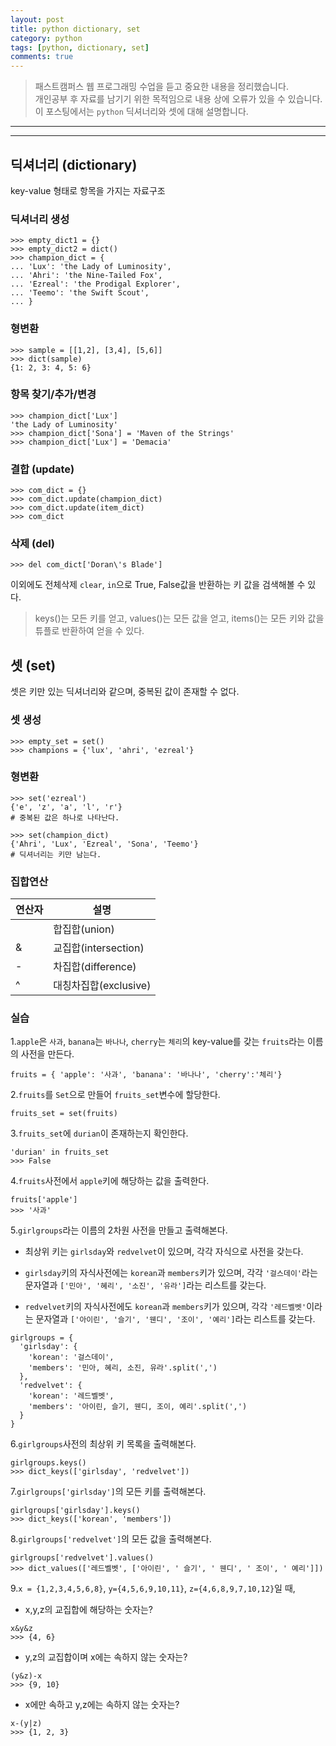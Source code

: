 ```yaml
---
layout: post
title: python dictionary, set
category: python
tags: [python, dictionary, set]
comments: true
---
```


> 패스트캠퍼스 웹 프로그래밍 수업을 듣고 중요한 내용을 정리했습니다.     
개인공부 후 자료를 남기기 위한 목적임으로 내용 상에 오류가 있을 수 있습니다.      
> 이 포스팅에서는 `python` 딕셔너리와 셋에 대해 설명합니다.
---

<hr>

## 딕셔너리 (dictionary)

key-value 형태로 항목을 가지는 자료구조

### 딕셔너리 생성

```
>>> empty_dict1 = {}
>>> empty_dict2 = dict()
>>> champion_dict = {
... 'Lux': 'the Lady of Luminosity',
... 'Ahri': 'the Nine-Tailed Fox',
... 'Ezreal': 'the Prodigal Explorer',
... 'Teemo': 'the Swift Scout',
... }
```

### 형변환

```
>>> sample = [[1,2], [3,4], [5,6]]
>>> dict(sample)
{1: 2, 3: 4, 5: 6}
```

### 항목 찾기/추가/변경

```
>>> champion_dict['Lux']
'the Lady of Luminosity'
>>> champion_dict['Sona'] = 'Maven of the Strings'
>>> champion_dict['Lux'] = 'Demacia'
```

### 결합 (update)

```
>>> com_dict = {}
>>> com_dict.update(champion_dict)
>>> com_dict.update(item_dict)
>>> com_dict
```

### 삭제 (del)

```
>>> del com_dict['Doran\'s Blade']
```

이외에도 전체삭제 `clear`, `in`으로 True, False값을 반환하는 키 값을 검색해볼 수 있다.


> keys()는 모든 키를 얻고, values()는 모든 값을 얻고, items()는 모든 키와 값을 튜플로 반환하여 얻을 수 있다.



## 셋 (set)

셋은 키만 있는 딕셔너리와 같으며, 중복된 값이 존재할 수 없다.

### 셋 생성

```
>>> empty_set = set()
>>> champions = {'lux', 'ahri', 'ezreal'}
```

### 형변환

```
>>> set('ezreal')
{'e', 'z', 'a', 'l', 'r'}
# 중복된 값은 하나로 나타난다.

>>> set(champion_dict)
{'Ahri', 'Lux', 'Ezreal', 'Sona', 'Teemo'}
# 딕셔너리는 키만 남는다.
```

### 집합연산

연산자 | 설명
---- | ----
| | 합집합(union)
& | 교집합(intersection)
- | 차집합(difference)
^ | 대칭차집합(exclusive)




### 실습

1.`apple`은 `사과`, `banana`는 `바나나`, `cherry`는 `체리`의 key-value를 갖는 `fruits`라는 이름의 사전을 만든다.

```
fruits = { 'apple': '사과', 'banana': '바나나', 'cherry':'체리'}
```

2.`fruits`를 `Set`으로 만들어 `fruits_set`변수에 할당한다.

```
fruits_set = set(fruits)
```

3.`fruits_set`에 `durian`이 존재하는지 확인한다.

```
'durian' in fruits_set
>>> False
```

4.`fruits`사전에서 `apple`키에 해당하는 값을 출력한다.

```
fruits['apple']
>>> '사과'
```

5.`girlgroups`라는 이름의 2차원 사전을 만들고 출력해본다.

* 최상위 키는 `girlsday`와 `redvelvet`이 있으며, 각각 자식으로 사전을 갖는다.

* `girlsday`키의 자식사전에는 `korean`과 `members`키가 있으며, 각각 `'걸스데이'`라는 문자열과 `['민아', '혜리', '소진', '유라']`라는 리스트를 갖는다.

* `redvelvet`키의 자식사전에도 `korean`과 `members`키가 있으며, 각각 `'레드벨벳'`이라는 문자열과 `['아이린', '슬기', '웬디', '조이', '예리']`라는 리스트를 갖는다.

```
girlgroups = {
  'girlsday': {
    'korean': '걸스데이',
    'members': '민아, 혜리, 소진, 유라'.split(',')
  },
  'redvelvet': {
    'korean': '레드벨벳',
    'members': '아이린, 슬기, 웬디, 조이, 예리'.split(',')
  }
}
```

6.`girlgroups`사전의 최상위 키 목록을 출력해본다.

```
girlgroups.keys()
>>> dict_keys(['girlsday', 'redvelvet'])
```

7.`girlgroups['girlsday']`의 모든 키를 출력해본다.

```
girlgroups['girlsday'].keys()
>>> dict_keys(['korean', 'members'])
```

8.`girlgroups['redvelvet']`의 모든 값을 출력해본다.

```
girlgroups['redvelvet'].values()
>>> dict_values(['레드벨벳', ['아이린', ' 슬기', ' 웬디', ' 조이', ' 예리']])
```

9.`x = {1,2,3,4,5,6,8}`, `y={4,5,6,9,10,11}`, `z={4,6,8,9,7,10,12}`일 때,

* x,y,z의 교집합에 해당하는 숫자는?

```
x&y&z
>>> {4, 6}
```

* y,z의 교집합이며 x에는 속하지 않는 숫자는?

```
(y&z)-x
>>> {9, 10}
```

* x에만 속하고 y,z에는 속하지 않는 숫자는?

```
x-(y|z)
>>> {1, 2, 3}
```
